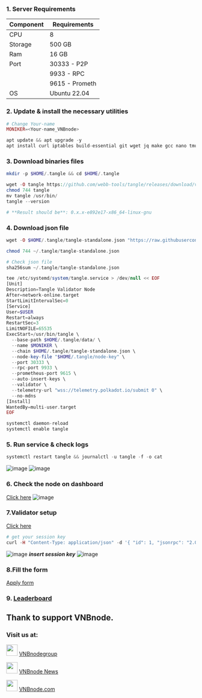 ### 1. Server Requirements
| Component   |  Requirements  |
|-------------|----------------|
| CPU         | 8              |
| Storage     | 500 GB         |
| Ram         | 16 GB          |
| Port        | 30333 - P2P    |
|             | 9933 - RPC     |
|             |9615 - Prometh  |
| OS          |Ubuntu 22.04    |
### 2. Update & install the necessary utilities
```php
# Change Your-name
MONIKER=<Your-name_VNBnode>
```
```php
apt update && apt upgrade -y
apt install curl iptables build-essential git wget jq make gcc nano tmux htop nvme-cli pkg-config libssl-dev libleveldb-dev libgmp3-dev tar clang bsdmainutils ncdu unzip llvm libudev-dev make protobuf-compiler -y
```
### 3. Download binaries files
```php
mkdir -p $HOME/.tangle && cd $HOME/.tangle
```
```php
wget -O tangle https://github.com/webb-tools/tangle/releases/download/v0.6.1/tangle-testnet-linux-amd64
chmod 744 tangle
mv tangle /usr/bin/
tangle --version
```
```php
# **Result should be**: 0.x.x-e892e17-x86_64-linux-gnu
```
### 4. Download json file
```php
wget -O $HOME/.tangle/tangle-standalone.json "https://raw.githubusercontent.com/webb-tools/tangle/main/chainspecs/testnet/tangle-testnet.json"
```
```php
chmod 744 ~/.tangle/tangle-standalone.json
```
```php
# Check json file
sha256sum ~/.tangle/tangle-standalone.json
```
```php
tee /etc/systemd/system/tangle.service > /dev/null << EOF
[Unit]
Description=Tangle Validator Node
After=network-online.target
StartLimitIntervalSec=0
[Service]
User=$USER
Restart=always
RestartSec=3
LimitNOFILE=65535
ExecStart=/usr/bin/tangle \
  --base-path $HOME/.tangle/data/ \
  --name $MONIKER \
  --chain $HOME/.tangle/tangle-standalone.json \
  --node-key-file "$HOME/.tangle/node-key" \
  --port 30333 \
  --rpc-port 9933 \
  --prometheus-port 9615 \
  --auto-insert-keys \
  --validator \
  --telemetry-url "wss://telemetry.polkadot.io/submit 0" \
  --no-mdns
[Install]
WantedBy=multi-user.target
EOF
```
```php
systemctl daemon-reload
systemctl enable tangle
```
### 5. Run service & check logs
```php
systemctl restart tangle && journalctl -u tangle -f -o cat
```
![image](https://github.com/vnbnode/VNBnode-Guides/assets/91002010/850e3682-4c3f-4251-a3c4-1ab794e5e996)
![image](https://github.com/vnbnode/VNBnode-Guides/assets/91002010/577e917e-1f5d-4dfb-af47-c468eb3e04f5)
### 6. Check the node on dashboard
[Click here](https://telemetry.polkadot.io/#list/0xea63e6ac7da8699520af7fb540470d63e48eccb33f7273d2e21a935685bf1320) 
![image](https://github.com/vnbnode/VNBnode-Guides/assets/91002010/e32d14b6-2548-4f67-99e1-c90ef50c515d)
### 7.Validator setup
[Click here](https://polkadot.js.org/apps/?rpc=wss%3A%2F%2Ftestnet-rpc.tangle.tools#/staking/targets)
```php
# get your session key
curl -H "Content-Type: application/json" -d '{ "id": 1, "jsonrpc": "2.0", "method": "author_rotateKeys", "params": [] }' http://localhost:9933
```
![image](https://github.com/vnbnode/VNBnode-Guides/assets/91002010/6204657b-6406-471c-920b-f23696a49082)
***insert session key***
![image](https://github.com/vnbnode/VNBnode-Guides/assets/91002010/a33c0009-14ee-471e-a2e7-4beb3847868a)
### 8.Fill the form
[Apply form](https://forms.gle/amtHuDQP1rbnXg7V9)
### 9. [Leaderboard](https://leaderboard.tangle.tools/)
## Thank to support VNBnode.
### Visit us at:

<img src="https://user-images.githubusercontent.com/50621007/183283867-56b4d69f-bc6e-4939-b00a-72aa019d1aea.png" width="30"/> <a href="https://t.me/VNBnodegroup" target="_blank">VNBnodegroup</a>

<img src="https://user-images.githubusercontent.com/50621007/183283867-56b4d69f-bc6e-4939-b00a-72aa019d1aea.png" width="30"/> <a href="https://t.me/Vnbnode" target="_blank">VNBnode News</a>

<img src="https://github.com/vnbnode/binaries/blob/main/Logo/VNBnode.jpg" width="30"/> <a href="https://VNBnode.com" target="_blank">VNBnode.com</a>
